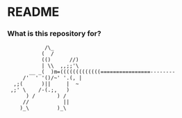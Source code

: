# README #
### What is this repository for? ###

                /\_
               (  /
               (()      //)
               | \\  ,,;;'\
           __ _(  )m=(((((((((((((================--------
         /'  ' '()/~' '.(, |
      ,;(      )||     |  ~
     ,;' \    /-(.;,   )
          ) /       ) /
         //           ||
        )_\         )_\

